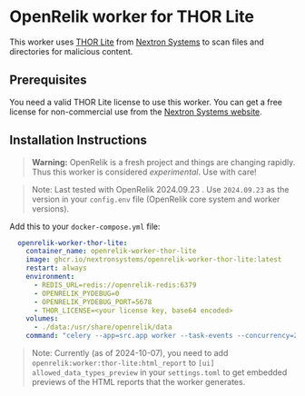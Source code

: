 # OpenRelik worker for THOR Lite

This worker uses [THOR Lite](https://www.nextron-systems.com/thor-lite/) from [Nextron Systems](https://nextron-systems.com/) to scan files and directories for malicious content.

## Prerequisites

You need a valid THOR Lite license to use this worker. You can get a free license for non-commercial use from the [Nextron Systems website](https://www.nextron-systems.com/thor-lite/#get-thor).

## Installation Instructions

> **Warning:** OpenRelik is a fresh project and things are changing rapidly. Thus this worker is considered _experimental_. Use with care!

> Note: Last tested with OpenRelik 2024.09.23 . Use `2024.09.23` as the version in your `config.env` file (OpenRelik core system and worker versions).

Add this to your `docker-compose.yml` file:
```yaml
  openrelik-worker-thor-lite:
    container_name: openrelik-worker-thor-lite
    image: ghcr.io/nextronsystems/openrelik-worker-thor-lite:latest
    restart: always
    environment:
      - REDIS_URL=redis://openrelik-redis:6379
      - OPENRELIK_PYDEBUG=0
      - OPENRELIK_PYDEBUG_PORT=5678
      - THOR_LICENSE=<your license key, base64 encoded>
    volumes:
      - ./data:/usr/share/openrelik/data
    command: "celery --app=src.app worker --task-events --concurrency=2 --loglevel=INFO -Q openrelik-worker-thor-lite"
```

> Note: Currently (as of 2024-10-07), you need to add `openrelik:worker:thor-lite:html_report` to `[ui] allowed_data_types_preview` in your `settings.toml` to get embedded previews of the HTML reports that the worker generates.
